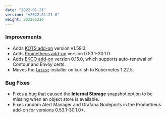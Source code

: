 ```yaml
---
date: "2022-01-21"
version: "v2022.01.21-0"
weight: 202201210
---
```


### <span class="label label-blue">Improvements</span>
- Adds [KOTS add-on](/docs/add-ons/kotsadm) version v1.59.3.
- Adds [Prometheus add-on](/docs/add-ons/prometheus) version 0.53.1-30.1.0.
- Adds [EKCO add-on](/docs/add-ons/ekco) version 0.15.0, which supports auto-renewal of Contour and Envoy certs.
- Moves the [`latest`](https://kurl.sh/latest) installer on kurl.sh to Kubernetes 1.22.5.

### <span class="label label-orange">Bug Fixes</span>
- Fixes a bug that caused the **Internal Storage** snapshot option to be missing when an object store is available.
- Fixes random Alert Manager and Grafana Nodeports in the Prometheus add-on for versions 0.53.1-30.1.0+.

